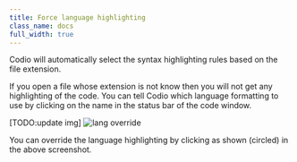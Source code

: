 ```yaml
---
title: Force language highlighting
class_name: docs
full_width: true
---
```


Codio will automatically select the syntax highlighting rules based on the file extension.

If you open a file whose extension is not know then you will not get any highlighting of the code. You can tell Codio which language formatting to use by clicking on the name in the status bar of the code window.

[TODO:update img]
![lang override](/img/docs/ide-force-lang.png)

You can override the language highlighting by clicking as shown (circled) in the above screenshot.

